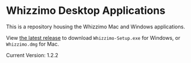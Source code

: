 # Whizzimo Desktop Applications

This is a repository housing the Whizzimo Mac and Windows applications.

View [the latest release](https://github.com/loturner/whizzimoapps/releases/latest) to download 
`Whizzimo-Setup.exe` for Windows, or `Whizzimo.dmg` for Mac.

Current Version: 1.2.2
